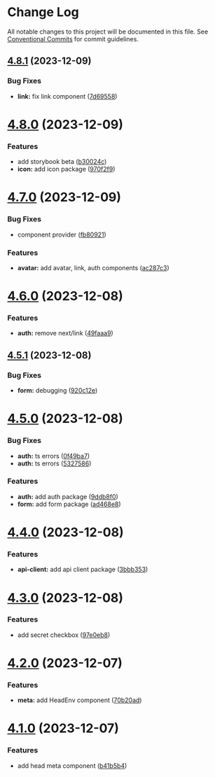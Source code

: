 # Change Log

All notable changes to this project will be documented in this file.
See [Conventional Commits](https://conventionalcommits.org) for commit guidelines.

## [4.8.1](https://github.com/lskjs/rckit/compare/v4.8.0...v4.8.1) (2023-12-09)


### Bug Fixes

* **link:** fix link component ([7d69558](https://github.com/lskjs/rckit/commit/7d69558159902d9d27de1ff3ed35a36c8835e1e3))





# [4.8.0](https://github.com/lskjs/rckit/compare/v4.7.0...v4.8.0) (2023-12-09)


### Features

* add storybook beta ([b30024c](https://github.com/lskjs/rckit/commit/b30024c6dc292ab74354b785f48510dd0b9cbfc1))
* **icon:** add icon package ([970f2f9](https://github.com/lskjs/rckit/commit/970f2f908fd564d1edf8415fc6a2db270a99a8bc))





# [4.7.0](https://github.com/lskjs/rckit/compare/v4.6.0...v4.7.0) (2023-12-09)


### Bug Fixes

* component provider ([fb80921](https://github.com/lskjs/rckit/commit/fb809216a204fd6a717bf2fcd8d16cd6dcaa4fdc))


### Features

* **avatar:** add avatar, link, auth components ([ac287c3](https://github.com/lskjs/rckit/commit/ac287c3a625eecf82f0e4448af18fa78474abbda))





# [4.6.0](https://github.com/lskjs/rckit/compare/v4.5.1...v4.6.0) (2023-12-08)


### Features

* **auth:** remove next/link ([49faaa9](https://github.com/lskjs/rckit/commit/49faaa97217a09c41ce569ae70ed1130dc5f2cc1))





## [4.5.1](https://github.com/lskjs/rckit/compare/v4.5.0...v4.5.1) (2023-12-08)


### Bug Fixes

* **form:** debugging ([920c12e](https://github.com/lskjs/rckit/commit/920c12edbdbdb448027f26c107b0035de18c0578))





# [4.5.0](https://github.com/lskjs/rckit/compare/v4.4.0...v4.5.0) (2023-12-08)


### Bug Fixes

* **auth:** ts errors ([0f49ba7](https://github.com/lskjs/rckit/commit/0f49ba7e25d0b07c6b2b4f884bd21e523bb37bbf))
* **auth:** ts errors ([5327586](https://github.com/lskjs/rckit/commit/5327586aa7431ffe3c00cd1f507b21329b3df179))


### Features

* **auth:** add auth package ([9ddb8f0](https://github.com/lskjs/rckit/commit/9ddb8f01556e922a02f77e6d72a1630dbc19f9c8))
* **form:** add form package ([ad468e8](https://github.com/lskjs/rckit/commit/ad468e80cc7098fcf0a84b5e008dfab9995a68f2))





# [4.4.0](https://github.com/lskjs/rckit/compare/v4.3.0...v4.4.0) (2023-12-08)


### Features

* **api-client:** add api client package ([3bbb353](https://github.com/lskjs/rckit/commit/3bbb353e08821786320d660907e3e7f6b4827c2a))





# [4.3.0](https://github.com/lskjs/rckit/compare/v4.2.0...v4.3.0) (2023-12-08)


### Features

* add secret checkbox ([97e0eb8](https://github.com/lskjs/rckit/commit/97e0eb822c275d91486b276896b29ddb5c1670cc))





# [4.2.0](https://github.com/lskjs/rckit/compare/v4.1.0...v4.2.0) (2023-12-07)


### Features

* **meta:** add HeadEnv component ([70b20ad](https://github.com/lskjs/rckit/commit/70b20ad5bc5530614d89ec32437dce74efc70458))





# [4.1.0](https://github.com/lskjs/rckit/compare/v2.7.4...v4.1.0) (2023-12-07)


### Features

* add head meta component ([b41b5b4](https://github.com/lskjs/rckit/commit/b41b5b4c1d5c0c9e6b1dd51ca1118b5dd2c95fde))
